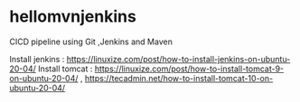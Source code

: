 # hellomvnjenkins
CICD pipeline using Git ,Jenkins and Maven

Install jenkins : https://linuxize.com/post/how-to-install-jenkins-on-ubuntu-20-04/
Install tomcat : https://linuxize.com/post/how-to-install-tomcat-9-on-ubuntu-20-04/ , https://tecadmin.net/how-to-install-tomcat-10-on-ubuntu-20-04/
